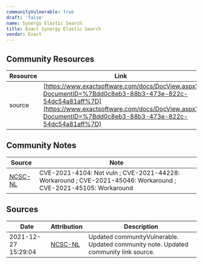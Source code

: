 ```yaml
---
communityVulnerable: true
draft: 'false'
name: Synergy Elastic Search
title: Exact Synergy Elastic Search
vendor: Exact
---
```



## Community Resources
| Resource | Link |
| --- | --- |
| source | [https://www.exactsoftware.com/docs/DocView.aspx?DocumentID=%7Bdd0c8eb3-88b3-473e-822c-54dc54a81aff%7D](https://www.exactsoftware.com/docs/DocView.aspx?DocumentID=%7Bdd0c8eb3-88b3-473e-822c-54dc54a81aff%7D) |

## Community Notes
| Source | Note |
| --- | --- |
| [NCSC-NL](https://github.com/NCSC-NL/log4shell/blob/main/software/README.md) | CVE-2021-4104: Not vuln ; CVE-2021-44228: Workaround ; CVE-2021-45046: Workaround ; CVE-2021-45105: Workaround </ul> |

## Sources
| Date | Attribution | Description |
| --- | --- | --- |
| 2021-12-27 15:29:04 | [NCSC-NL](https://github.com/NCSC-NL/log4shell/blob/main/software/README.md) | Updated communityVulnerable. Updated community note. Updated community link source.  |
